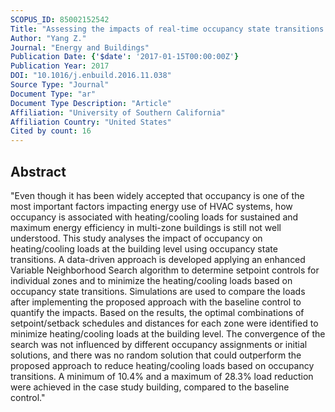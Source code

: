 ```yaml
---
SCOPUS_ID: 85002152542
Title: "Assessing the impacts of real-time occupancy state transitions on building heating/cooling loads"
Author: "Yang Z."
Journal: "Energy and Buildings"
Publication Date: {'$date': '2017-01-15T00:00:00Z'}
Publication Year: 2017
DOI: "10.1016/j.enbuild.2016.11.038"
Source Type: "Journal"
Document Type: "ar"
Document Type Description: "Article"
Affiliation: "University of Southern California"
Affiliation Country: "United States"
Cited by count: 16
---
```


## Abstract
"Even though it has been widely accepted that occupancy is one of the most important factors impacting energy use of HVAC systems, how occupancy is associated with heating/cooling loads for sustained and maximum energy efficiency in multi-zone buildings is still not well understood. This study analyses the impact of occupancy on heating/cooling loads at the building level using occupancy state transitions. A data-driven approach is developed applying an enhanced Variable Neighborhood Search algorithm to determine setpoint controls for individual zones and to minimize the heating/cooling loads based on occupancy state transitions. Simulations are used to compare the loads after implementing the proposed approach with the baseline control to quantify the impacts. Based on the results, the optimal combinations of setpoint/setback schedules and distances for each zone were identified to minimize heating/cooling loads at the building level. The convergence of the search was not influenced by different occupancy assignments or initial solutions, and there was no random solution that could outperform the proposed approach to reduce heating/cooling loads based on occupancy transitions. A minimum of 10.4% and a maximum of 28.3% load reduction were achieved in the case study building, compared to the baseline control."
